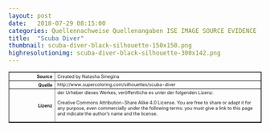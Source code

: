 ```yaml
---
layout: post
date:   2018-07-29 08:15:00
categories: Quellennachweise Quellenangaben ISE IMAGE SOURCE EVIDENCE
title:  "Scuba Diver"
thumbnail: scuba-diver-black-silhouette-150x150.png
highresolutionimg: scuba-diver-black-silhouette-300x142.png
---
```


<div class="entry-content">

<table style="font-size: xx-small" border="1" cellpadding="2">
<tbody>
<tr>
<th style="text-align: right" width="81"><strong>Source</strong></th>
<td>Created by Natasha Sinegina</td>
</tr>
<tr>
<th style="text-align: right" width="81"><strong>Quelle</strong></th>
<td>http://www.supercoloring.com/silhouettes/scuba-diver</td>
</tr>
<tr>
<th style="text-align: right" width="81"><strong>Lizenz</strong></th>
<td>der Urheber dieses Werkes, veröffentliche es unter der folgenden Lizenz:

Creative Commons Attribution-Share Alike 4.0 License. You are free to share or adapt it for any purpose, even commercially under the following terms: you must give a link to this page and indicate the author’s name and the license.

</td>
</tr>
</tbody>
</table>
<p>&nbsp;</p>

</div><!-- .entry-content -->
